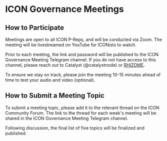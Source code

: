 # ICON Governance Meetings

## How to Participate

Meetings are open to all ICON P-Reps, and will be conducted via Zoom. The meeting will be livestreamed on YouTube for ICONists to watch.

Prior to each meeting, the link and password will be published to the ICON Governance Meeting Telegram channel. If you do not have access to this channel, please reach out to Catalyst (@catalystnode) or [RHIZOME](https://t.me/rhizomeicx).

To ensure we stay on track, please join the meeting 10-15 minutes ahead of time to test your audio and video (optional).

## How to Submit a Meeting Topic

To submit a meeting topic, please add it to the relevant thread on the ICON Community Forum. The link to the thread for each week's meeting will be shared in the ICON Governance Meeting Telegram channel.

Following discussion, the final list of five topics will be finalized and published.
